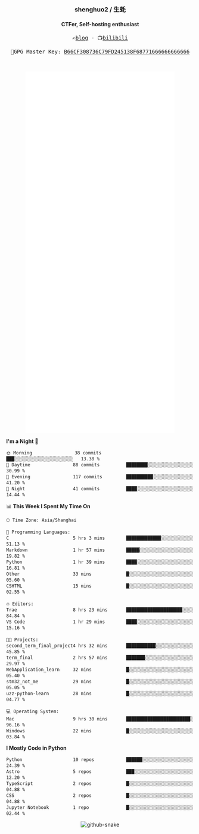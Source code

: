 <h3 align="center"> shenghuo2 / 生蚝 </h3>
<h4 align="center" >CTFer, Self-hosting enthusiast</h3>


<p align="center">
  <samp>
    ✍️<a href="https://blog.shenghuo2.top/">blog</a> -
    📺<a href="https://space.bilibili.com/85894935">bilibili</a>
  </samp>
</p>
<p align="center">
  <samp>
     🔐GPG Master Key: <a align="center" href="https://github.com/shenghuo2.gpg">B66CF308736C79FD245138F68771666666666666</a>
  </samp>
</p>
<br>
<p align="center">
  <a href="https://github.com/shenghuo2">
    <img width="400" align="top" src="https://github.com/shenghuo2/shenghuo2/blob/main/metrics.left.svg" />
  </a>
  <a href="https://github.com/shenghuo2">
    <img width="400" align="top" src="https://github.com/shenghuo2/shenghuo2/blob/main/metrics.right.svg" />
  </a>
</p>


<!--START_SECTION:waka-->
**I'm a Night 🦉** 

```text
🌞 Morning                38 commits          ███░░░░░░░░░░░░░░░░░░░░░░   13.38 % 
🌆 Daytime                88 commits          ████████░░░░░░░░░░░░░░░░░   30.99 % 
🌃 Evening                117 commits         ██████████░░░░░░░░░░░░░░░   41.20 % 
🌙 Night                  41 commits          ████░░░░░░░░░░░░░░░░░░░░░   14.44 % 
```


📊 **This Week I Spent My Time On** 

```text
🕑︎ Time Zone: Asia/Shanghai

💬 Programming Languages: 
C                        5 hrs 3 mins        █████████████░░░░░░░░░░░░   51.13 % 
Markdown                 1 hr 57 mins        █████░░░░░░░░░░░░░░░░░░░░   19.82 % 
Python                   1 hr 39 mins        ████░░░░░░░░░░░░░░░░░░░░░   16.81 % 
Other                    33 mins             █░░░░░░░░░░░░░░░░░░░░░░░░   05.60 % 
CSHTML                   15 mins             █░░░░░░░░░░░░░░░░░░░░░░░░   02.55 % 

🔥 Editors: 
Trae                     8 hrs 23 mins       █████████████████████░░░░   84.84 % 
VS Code                  1 hr 29 mins        ████░░░░░░░░░░░░░░░░░░░░░   15.16 % 

🐱‍💻 Projects: 
second_term_final_project4 hrs 32 mins       ███████████░░░░░░░░░░░░░░   45.85 % 
term_final               2 hrs 57 mins       ███████░░░░░░░░░░░░░░░░░░   29.97 % 
WebApplication_learn     32 mins             █░░░░░░░░░░░░░░░░░░░░░░░░   05.40 % 
stm32_not_me             29 mins             █░░░░░░░░░░░░░░░░░░░░░░░░   05.05 % 
uzz-python-learn         28 mins             █░░░░░░░░░░░░░░░░░░░░░░░░   04.77 % 

💻 Operating System: 
Mac                      9 hrs 30 mins       ████████████████████████░   96.16 % 
Windows                  22 mins             █░░░░░░░░░░░░░░░░░░░░░░░░   03.84 % 
```

**I Mostly Code in Python** 

```text
Python                   10 repos            ██████░░░░░░░░░░░░░░░░░░░   24.39 % 
Astro                    5 repos             ███░░░░░░░░░░░░░░░░░░░░░░   12.20 % 
TypeScript               2 repos             █░░░░░░░░░░░░░░░░░░░░░░░░   04.88 % 
CSS                      2 repos             █░░░░░░░░░░░░░░░░░░░░░░░░   04.88 % 
Jupyter Notebook         1 repo              █░░░░░░░░░░░░░░░░░░░░░░░░   02.44 % 
```




<!--END_SECTION:waka-->


<div align="center">
  <picture>
    <source media="(prefers-color-scheme: dark)" srcset="https://gist.githubusercontent.com/shenghuo2/bfce20b14ab0484cef03bae6e60e0b3a/raw/github-snake-dark.svg" />
    <source media="(prefers-color-scheme: light)" srcset="https://gist.githubusercontent.com/shenghuo2/bfce20b14ab0484cef03bae6e60e0b3a/raw/github-snake.svg" />
    <img alt="github-snake" src="https://gist.githubusercontent.com/shenghuo2/bfce20b14ab0484cef03bae6e60e0b3a/raw/github-snake.svg" />
  </picture>
</div>

<!--
**shenghuo2/shenghuo2** is a ✨ _special_ ✨ repository because its `README.md` (this file) appears on your GitHub profile.

Here are some ideas to get you started:

- 🔭 I’m currently working on ...
- 🌱 I’m currently learning ...
- 👯 I’m looking to collaborate on ...
- 🤔 I’m looking for help with ...
- 💬 Ask me about ...
- 📫 How to reach me: ...
- 😄 Pronouns: ...
- ⚡ Fun fact: ...
-->
